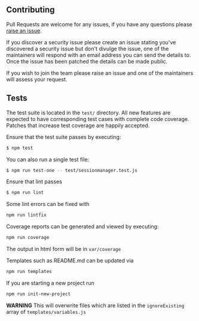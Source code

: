 ## Contributing

Pull Requests are welcome for any issues, if you have any questions please
[raise an issue](https://github.com/passport-next/passport/issues).

If you discover a security issue please create an issue stating you've discovered a security
issue but don't divulge the issue, one of the maintainers will respond with an email address
you can send the details to. Once the issue has been patched the details can be made public.

If you wish to join the team please raise an issue and one of the maintainers will assess your
request.

## Tests

The test suite is located in the `test/` directory.  All new features are
expected to have corresponding test cases with complete code coverage.  Patches
that increase test coverage are happily accepted.

Ensure that the test suite passes by executing:

```bash
$ npm test
```

You can also run a single test file:

```bash
$ npm run test-one -- test/sessionmanager.test.js
```

Ensure that lint passes
```bash
$ npm run lint
```

Some lint errors can be fixed with

```bash
npm run lintfix
```

Coverage reports can be generated and viewed by executing:

```bash
npm run coverage
```

The output in html form will be in `var/coverage`

Templates such as README.md can be updated via

```bash
npm run templates
```

If you are starting a new project run

```bash
npm run init-new-project
```
**WARNING** This will overwrite files which are listed in the `ignoreExisting` array of `templates/variables.js`
